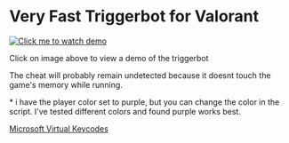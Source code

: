 # Very Fast Triggerbot for Valorant


[![Click me to watch demo](https://i9.ytimg.com/vi_webp/oVuooIVADEY/mq2.webp?sqp=CPDEyLIG-oaymwEmCMACELQB8quKqQMa8AEB-AH-CYAC0AWKAgwIABABGGUgWChPMA8=&rs=AOn4CLA2gYpTFZ4feiipJAH09cmoHZgjBA)](https://www.youtube.com/watch?v=oVuooIVADEY)

<p>Click on image above to view a demo of the triggerbot</p>


<p>The cheat will probably remain undetected because it doesnt touch the game's memory while running.</p>

<p>* i have the player color set to purple, but you can change the color in the script. I've tested different colors and found purple works best. </p>
<p><a href='https://learn.microsoft.com/en-us/windows/win32/inputdev/virtual-key-codes'> Microsoft Virtual Keycodes </a> </p>